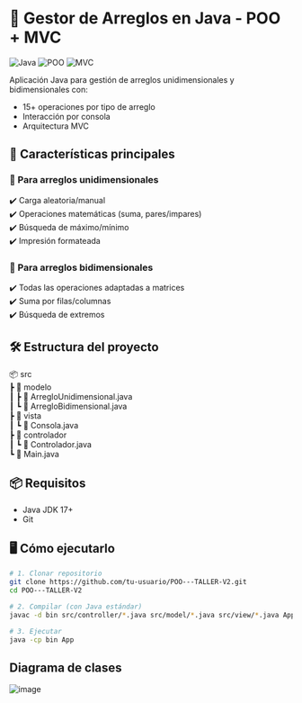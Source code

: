 # 📂 Gestor de Arreglos en Java - POO + MVC

![Java](https://img.shields.io/badge/Java-17%2B-blue)
![POO](https://img.shields.io/badge/Paradigma-POO-success)
![MVC](https://img.shields.io/badge/Patrón-MVC-important)

Aplicación Java para gestión de arreglos unidimensionales y bidimensionales con:
- 15+ operaciones por tipo de arreglo
- Interacción por consola
- Arquitectura MVC

## 🚀 Características principales

### 🔹 Para arreglos unidimensionales
✔️ Carga aleatoria/manual  
✔️ Operaciones matemáticas (suma, pares/impares)  
✔️ Búsqueda de máximo/mínimo  
✔️ Impresión formateada  

### 🔹 Para arreglos bidimensionales
✔️ Todas las operaciones adaptadas a matrices  
✔️ Suma por filas/columnas  
✔️ Búsqueda de extremos  

## 🛠️ Estructura del proyecto
📦 src  
 ┣ 📂 modelo  
 ┃ ┣ 📜 ArregloUnidimensional.java  
 ┃ ┗ 📜 ArregloBidimensional.java  
 ┣ 📂 vista  
 ┃ ┗ 📜 Consola.java  
 ┣ 📂 controlador  
 ┃ ┗ 📜 Controlador.java  
 ┗ 📜 Main.java

## 📦 Requisitos

- Java JDK 17+
- Git

## 🖥️ Cómo ejecutarlo

```bash
# 1. Clonar repositorio
git clone https://github.com/tu-usuario/POO---TALLER-V2.git
cd POO---TALLER-V2

# 2. Compilar (con Java estándar)
javac -d bin src/controller/*.java src/model/*.java src/view/*.java App.java

# 3. Ejecutar
java -cp bin App
```
## Diagrama de clases

![image](https://github.com/user-attachments/assets/d6944a5e-936c-4174-8249-9f0175b60fdb)

